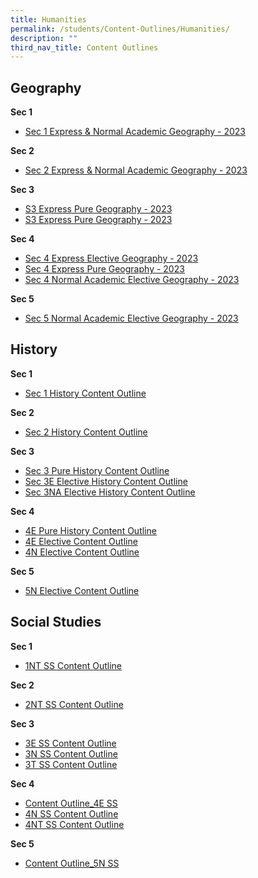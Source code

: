 ```yaml
---
title: Humanities
permalink: /students/Content-Outlines/Humanities/
description: ""
third_nav_title: Content Outlines
---
```

## Geography

**Sec 1**
* [Sec 1 Express & Normal Academic Geography - 2023](/files/Content%20Outlines_Humanities/Geography/Sec%201%20Express%20%20Normal%20Academic%20Geography%20Content%20Outline.pdf)

**Sec 2**
* [Sec 2 Express & Normal Academic Geography - 2023](/files/Content%20Outlines_Humanities/Geography/Sec%202%20Express%20%20Normal%20Academic%20Geography%20Content%20Outline.pdf)

**Sec 3**
* [S3 Express Pure Geography - 2023](/files/Content%20Outlines_Humanities/Geography/S3%20Express%20Pure%20Geography%20Content%20Outline%202023.pdf)
* [S3 Express Pure Geography - 2023](/files/Content%20Outlines_Humanities/Geography/S3%20Express%20Pure%20Geography%20Content%20Outline%202023.pdf)

**Sec 4**
* [Sec 4 Express Elective Geography - 2023](/files/Content%20Outlines_Humanities/Geography/Sec%204%20Express%20Elective%20Geography%20Content%20Outline%202023.pdf)
* [Sec 4 Express Pure Geography - 2023](/files/Content%20Outlines_Humanities/Geography/Sec%204%20Express%20Pure%20Geography%20Content%20Outline%202023.pdf)
* [Sec 4 Normal Academic Elective Geography - 2023](/files/Content%20Outlines_Humanities/Geography/Sec%204%20Normal%20Academic%20Elective%20Geography%20Content%20Outline%202023.pdf)

**Sec 5**
* [Sec 5 Normal Academic Elective Geography - 2023](/files/Content%20Outlines_Humanities/Geography/Sec%205%20Normal%20Academic%20Elective%20Geography%20Content%20Outline%202023.pdf)


## History

**Sec 1**
* [Sec 1 History Content Outline](/files/Content%20Outlines_Humanities/History/Sec%201%20Content%20Outline.pdf)

**Sec 2**
* [Sec 2 History Content Outline](/files/Content%20Outlines_Humanities/History/Sec%202%20Content%20Outline.pdf)

**Sec 3**
* [Sec 3 Pure History Content Outline](/files/Content%20Outlines_Humanities/History/2023%20Sec%203%20Pure%20History%20Content%20Outline.pdf)
* [Sec 3E Elective History Content Outline](/files/Content%20Outlines_Humanities/History/Sec%203E%20Elective%20History%20Content%20Outline.pdf)
* [Sec 3NA Elective History Content Outline](/files/Content%20Outlines_Humanities/History/Sec%203NA%20Elective%20History%20Content%20Outline.pdf)

**Sec 4**
* [4E Pure History Content Outline](/files/Content%20Outlines_Humanities/History/4E%20Pure%20History%20Content%20Outline.pdf)
* [4E Elective Content Outline](/files/Content%20Outlines_Humanities/History/4E5N%20Elective%20Content%20Outline.pdf)
* [4N Elective Content Outline](/files/Content%20Outlines_Humanities/History/4N%20Elective%20Content%20Outline.pdf)

**Sec 5**
* [5N Elective Content Outline](/files/Content%20Outlines_Humanities/History/4E5N%20Elective%20Content%20Outline.pdf)


## Social Studies

**Sec 1**
* [1NT SS Content Outline](/files/Content%20Outlines_Humanities/SS/1NT%20SS%20Content%20Outline%202022.pdf)

**Sec 2**
* [2NT SS Content Outline](/files/Content%20Outlines_Humanities/SS/2NT%20SS%20Content%20Outline%202022.pdf)

**Sec 3**
* [3E SS Content Outline](/files/Content%20Outlines_Humanities/SS/3E%20SS%20Content%20Outline.pdf)
* [3N SS Content Outline](/files/Content%20Outlines_Humanities/SS/3N%20SS%20Content%20Outline.pdf)
* [3T SS Content Outline](/files/Content%20Outlines_Humanities/SS/3T%20SS%20Content%20Outline.pdf)

**Sec 4**
* [Content Outline_4E SS](/files/Content%20Outlines_Humanities/SS/Content%20Outline_4E%20SS.pdf)
* [4N SS Content Outline](/files/Content%20Outlines_Humanities/SS/4N%20SS%20Content%20Outline%202022.pdf)
* [4NT SS Content Outline](/files/Content%20Outlines_Humanities/SS/4NT%20SS%20Content%20Outline%202022.pdf)

**Sec 5**
* [Content Outline_5N SS](/files/Content%20Outlines_Humanities/SS/Content%20Outline_5N%20SS.pdf)
